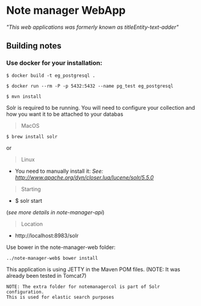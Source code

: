 # Note manager WebApp

*"This web applications was formerly known as titleEntity-text-adder"*

## Building notes

### Use docker for your installation:

```
$ docker build -t eg_postgresql .

$ docker run --rm -P -p 5432:5432 --name pg_test eg_postgresql

$ mvn install

```

Solr is required to be running. You will need to configure your collection and how you want it to be attached to your databas

> MacOS

```
$ brew install solr
```

or
> Linux

* You need to manually install it: *See: http://www.apache.org/dyn/closer.lua/lucene/solr/5.5.0*


> Starting
* $ solr start

(*see more details in note-manager-api*)

> Location

* http://localhost:8983/solr

Use bower in the note-manager-web folder:

```
../note-manager-web$ bower install
```

This application is using JETTY in the Maven POM files. (NOTE: It was already been tested in Tomcat7)


```
NOTE: The extra folder for notemanagercol is part of Solr configuration.
This is used for elastic search purposes
```

